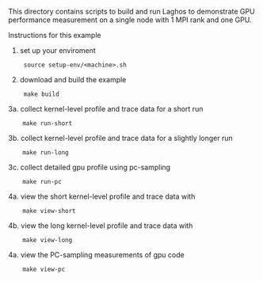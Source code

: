 This directory contains scripts to build and run Laghos to demonstrate
GPU performance measurement on a single node with 1 MPI rank and one GPU.


Instructions for this example 

1. set up your enviroment

        source setup-env/<machine>.sh

2. download and build the example

        make build

3a. collect kernel-level profile and trace data for a short run

        make run-short

3b. collect kernel-level profile and trace data for a slightly longer run

        make run-long

3c. collect detailed gpu profile using pc-sampling

        make run-pc

4a. view the short kernel-level profile and trace data with 

        make view-short

4b. view the long kernel-level profile and trace data with 

        make view-long

4a. view the PC-sampling measurements of gpu code

        make view-pc

